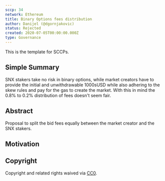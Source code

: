 ```yaml
---
sccp: 34
network: Ethereum
title: Binary Options fees distribution
author: Danijel (@dgornjakovic)
status: Rejected
created: 2020-07-05T00:00:00.000Z
type: Governance
---
```


<!--You can leave these HTML comments in your merged SCCP and delete the visible duplicate text guides, they will not appear and may be helpful to refer to if you edit it again. This is the suggested template for new SCCPs. Note that an SCCP number will be assigned by an editor. When opening a pull request to submit your SCCP, please use an abbreviated title in the filename, `sccp-draft_title_abbrev.md`. The title should be 44 characters or less.-->

This is the template for SCCPs.

## Simple Summary

<!--"If you can't explain it simply, you don't understand it well enough." Provide a simplified and layman-accessible explanation of the SCCP.-->

SNX stakers take no risk in binary options, while market creators have to provide the initial and unwithdrawable 1000sUSD while also adhering to the skew rules and pay for the gas to create the market.
With this in mind the 0.8% to 0.2% distribution of fees doesn't seem fair.

## Abstract

<!--A short (~200 word) description of the variable change proposed.-->

Proposal to split the bid fees equally between the market creator and the SNX stakers.

## Motivation

<!--The motivation is critical for SCCPs that want to update variables within Synthetix. It should clearly explain why the existing variable is not incentive aligned. SCCP submissions without sufficient motivation may be rejected outright.-->

## Copyright

Copyright and related rights waived via [CC0](https://creativecommons.org/publicdomain/zero/1.0/).
